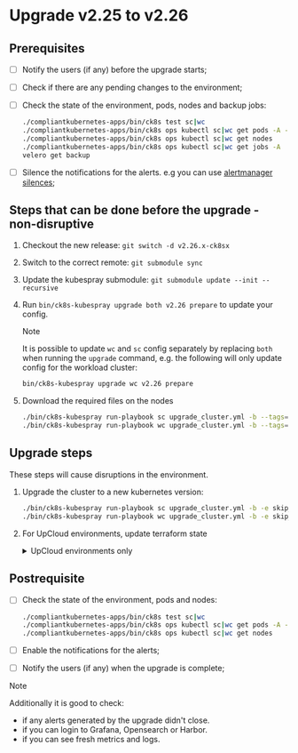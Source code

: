 # Upgrade v2.25 to v2.26

## Prerequisites

- [ ] Notify the users (if any) before the upgrade starts;
- [ ] Check if there are any pending changes to the environment;
- [ ] Check the state of the environment, pods, nodes and backup jobs:

    ```bash
    ./compliantkubernetes-apps/bin/ck8s test sc|wc
    ./compliantkubernetes-apps/bin/ck8s ops kubectl sc|wc get pods -A -o custom-columns=NAMESPACE:metadata.namespace,POD:metadata.name,READY-false:status.containerStatuses[*].ready,REASON:status.containerStatuses[*].state.terminated.reason | grep false | grep -v Completed
    ./compliantkubernetes-apps/bin/ck8s ops kubectl sc|wc get nodes
    ./compliantkubernetes-apps/bin/ck8s ops kubectl sc|wc get jobs -A
    velero get backup
    ```

- [ ] Silence the notifications for the alerts. e.g you can use [alertmanager silences](https://prometheus.io/docs/alerting/latest/alertmanager/#silences);

## Steps that can be done before the upgrade - non-disruptive

1. Checkout the new release: `git switch -d v2.26.x-ck8sx`

1. Switch to the correct remote: `git submodule sync`

1. Update the kubespray submodule: `git submodule update --init --recursive`

1. Run `bin/ck8s-kubespray upgrade both v2.26 prepare` to update your config.

    > [!NOTE]
    > It is possible to update `wc` and `sc` config separately by replacing `both` when running the `upgrade` command, e.g. the following will only update config for the workload cluster:
    >
    > ```bash
    > bin/ck8s-kubespray upgrade wc v2.26 prepare
    > ```

1. Download the required files on the nodes

    ```bash
    ./bin/ck8s-kubespray run-playbook sc upgrade_cluster.yml -b --tags=download
    ./bin/ck8s-kubespray run-playbook wc upgrade_cluster.yml -b --tags=download
    ```

## Upgrade steps

These steps will cause disruptions in the environment.

1. Upgrade the cluster to a new kubernetes version:

    ```bash
    ./bin/ck8s-kubespray run-playbook sc upgrade_cluster.yml -b -e skip_downloads=true
    ./bin/ck8s-kubespray run-playbook wc upgrade_cluster.yml -b -e skip_downloads=true
    ```

1. For UpCloud environments, update terraform state

    <details>
    <summary>UpCloud environments only</summary>

    Clean up old terraform state

    ```bash
    export CK8S_CLUSTER=<sc|wc|both>
    ./apply/00-upcloud-clean-tfstate.sh
    ```

    Configure proxy protocol per LB backend in `cluster.tfvars` (Make sure to keep the same value as was configured before, except for master-api if it was enabled)

    ```diff
    - loadbalancer_proxy_protocol = true
      loadbalancers = {
      "http" : {
    +   "proxy_protocol" : true,
        "port" : 80,
        "target_port" : 80,
        "backend_servers" : [
        ]
      },
      "https" : {
    +   "proxy_protocol" : true,
        "port" : 443,
        "target_port" : 443,
        "backend_servers" : [
        ]
      },
      "master-api" : {
    +   "proxy_protocol" : false,
        "port" : 6443,
        "target_port" : 6443,
        "backend_servers" : [
        ]
    ```

    Apply terraform to update state

    ```bash
    # Source credentials
    CK8S_KUBESPRAY_PATH=/path/to/compliantkubernetes-kubespray
    terraform -chdir="${CK8S_KUBESPRAY_PATH}/kubespray/contrib/terraform/upcloud/" plan -var-file="${CK8S_CONFIG_PATH}/sc-config/cluster.tfvars" -state="${CK8S_CONFIG_PATH}/sc-config/terraform.tfstate" -var="inventory_file=${CK8S_CONFIG_PATH}/sc-config/inventory.ini"
    terraform -chdir="${CK8S_KUBESPRAY_PATH}/kubespray/contrib/terraform/upcloud/" apply -var-file="${CK8S_CONFIG_PATH}/sc-config/cluster.tfvars" -state="${CK8S_CONFIG_PATH}/sc-config/terraform.tfstate" -var="inventory_file=${CK8S_CONFIG_PATH}/sc-config/inventory.ini"

    terraform -chdir="${CK8S_KUBESPRAY_PATH}/kubespray/contrib/terraform/upcloud/" plan -var-file="${CK8S_CONFIG_PATH}/wc-config/cluster.tfvars" -state="${CK8S_CONFIG_PATH}/wc-config/terraform.tfstate" -var="inventory_file=${CK8S_CONFIG_PATH}/wc-config/inventory.ini"
    terraform -chdir="${CK8S_KUBESPRAY_PATH}/kubespray/contrib/terraform/upcloud/" apply -var-file="${CK8S_CONFIG_PATH}/wc-config/cluster.tfvars" -state="${CK8S_CONFIG_PATH}/wc-config/terraform.tfstate" -var="inventory_file=${CK8S_CONFIG_PATH}/wc-config/inventory.ini"
    ```

    </details>

## Postrequisite

- [ ] Check the state of the environment, pods and nodes:

    ```bash
    ./compliantkubernetes-apps/bin/ck8s test sc|wc
    ./compliantkubernetes-apps/bin/ck8s ops kubectl sc|wc get pods -A -o custom-columns=NAMESPACE:metadata.namespace,POD:metadata.name,READY-false:status.containerStatuses[*].ready,REASON:status.containerStatuses[*].state.terminated.reason | grep false | grep -v Completed
    ./compliantkubernetes-apps/bin/ck8s ops kubectl sc|wc get nodes
    ```

- [ ] Enable the notifications for the alerts;
- [ ] Notify the users (if any) when the upgrade is complete;

> [!NOTE]
> Additionally it is good to check:
>
> - if any alerts generated by the upgrade didn't close.
> - if you can login to Grafana, Opensearch or Harbor.
> - if you can see fresh metrics and logs.
